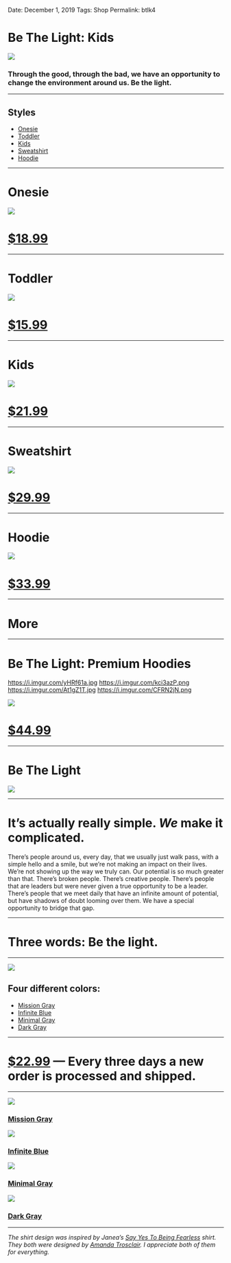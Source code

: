 
Date: December 1, 2019
Tags: Shop
Permalink: btlk4

# Be The Light: Kids

![](https://vangogh.teespring.com/v3/image/W3RGzXatEmhakdXB1GLe53cqdBI/480/560.jpg)

### Through the good, through the bad, we have an opportunity to change the environment around us. Be the light.

---- 

## Styles

- [Onesie](https://teespring.com/be-the-light-for-kids)
- [Toddler](https://teespring.com/be-the-light-for-kids)
- [Kids](https://teespring.com/be-the-light-for-kids)
- [Sweatshirt](https://teespring.com/be-the-light-for-kids)
- [Hoodie](https://teespring.com/be-the-light-for-kids)

---- 

# Onesie

![](https://vangogh.teespring.com/v3/image/c5SLo1osxLeVbPyswFt3hGPLuIU/480/560.jpg)

# [$18.99](https://teespring.com/be-the-light-for-kids)

---- 

# Toddler

![](https://vangogh.teespring.com/v3/image/eAB-BdZAh7uoSHARTsVFSxZ1LpQ/480/560.jpg)

# [$15.99](https://teespring.com/be-the-light-for-kids)

---- 

# Kids

![](https://vangogh.teespring.com/v3/image/nvdQnOcQClwWdPsqTdzEInx3I0E/480/560.jpg)

# [$21.99](https://teespring.com/be-the-light-for-kids)

---- 

# Sweatshirt

![](https://vangogh.teespring.com/v3/image/W3RGzXatEmhakdXB1GLe53cqdBI/480/560.jpg)

# [$29.99](https://teespring.com/be-the-light-for-kids)

---- 

# Hoodie

![](https://vangogh.teespring.com/v3/image/6ppYx36pY2DDzyS08fDlxzjicU4/480/560.jpg)

# [$33.99](https://teespring.com/be-the-light-for-kids)

---- 

# More

---- 

# Be The Light: Premium Hoodies

https://i.imgur.com/yHRf61a.jpg
https://i.imgur.com/kci3azP.png
https://i.imgur.com/At1gZ1T.jpg
https://i.imgur.com/CFRN2jN.png

![](https://i.imgur.com/RKYWznh.jpg)

# [$44.99](https://teespring.com/premium-light-hoodie?pid=227&cid=2665)

---- 

# Be The Light

![](https://i.imgur.com/93acvjN.png)

---- 

# It’s actually really simple. *We* make it complicated.

There’s people around us, every day, that we usually just walk pass, with a simple hello and a smile, but we’re not making an impact on their lives. We’re not showing up the way we truly can. Our potential is so much greater than that. There’s broken people. There’s creative people. There’s people that are leaders but were never given a true opportunity to be a leader. There’s people that we meet daily that have an infinite amount of potential, but have shadows of doubt looming over them. We have a special opportunity to bridge that gap.

---- 

# Three words: **Be the light.**

---- 

![](https://i.imgur.com/jXBesPg.png)

## Four different colors:

- [Mission Gray](https://nshp.xyz/2vFzpyJ)
- [Infinite Blue](https://nshp.xyz/2vFzpyJ)
- [Minimal Gray](https://nshp.xyz/2vFzpyJ)
- [Dark Gray](https://nshp.xyz/2vFzpyJ)

---- 

# [$22.99](https://nshp.xyz/2vFzpyJ) — Every three days a new order is processed and shipped.

---- 

![](https://i.imgur.com/g7QLxoL.png)

### [Mission Gray](https://nshp.xyz/2vFzpyJ)

![](https://i.imgur.com/Rd4EkZ4.png)

### [Infinite Blue](https://nshp.xyz/2vFzpyJ)

![](https://i.imgur.com/L53FMw6.png)

### [Minimal Gray](https://nshp.xyz/2vFzpyJ)

![](https://i.imgur.com/6iKwIj2.png)

### [Dark Gray](https://nshp.xyz/2vFzpyJ)

---- 

*The shirt design was inspired by Janea’s [Say Yes To Being Fearless](https://www.bonfire.com/say-yes-to-being-fearless/) shirt. They both were designed by [Amanda Trosclair](https://www.facebook.com/profile.php?id=100000458017353). I appreciate both of them for everything.*

